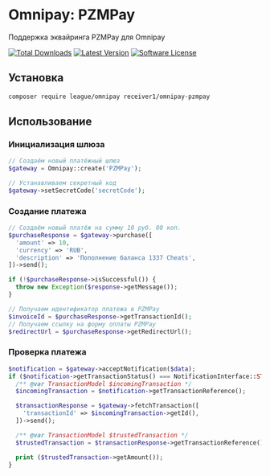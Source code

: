 # Omnipay: PZMPay
Поддержка эквайринга PZMPay для Omnipay 

[![Total Downloads](https://img.shields.io/packagist/dt/receiver1/omnipay-pzmpay.svg?style=flat-square)](https://packagist.org/packages/receiver1/omnipay-pzmpay)
[![Latest Version](https://img.shields.io/packagist/v/receiver1/omnipay-pzmpay.svg?style=flat-square)](https://github.com/receiver1/omnipay-pzmpay/releases)
[![Software License](https://img.shields.io/badge/license-MIT-brightgreen.svg?style=flat-square)](LICENSE)

## Установка

```bash
composer require league/omnipay receiver1/omnipay-pzmpay
```


## Использование

### Инициализация шлюза
```php
// Создаём новый платёжный шлюз
$gateway = Omnipay::create('PZMPay');

// Устанавливаем секретный код
$gateway->setSecretCode('secretCode');
```

### Создание платежа
```php
// Создаём новый платёж на сумму 10 руб. 00 коп.
$purchaseResponse = $gateway->purchase([
  'amount' => 10,
  'currency' => 'RUB',
  'description' => 'Пополнение баланса 1337 Cheats',
])->send();

if (!$purchaseResponse->isSuccessful()) {
  throw new Exception($response->getMessage());
}

// Получаем идентификатор платежа в PZMPay
$invoiceId = $purchaseResponse->getTransactionId(); 
// Получаем ссылку на форму оплаты PZMPay
$redirectUrl = $purchaseResponse->getRedirectUrl(); 
```

### Проверка платежа
```php
$notification = $gateway->acceptNotification($data);
if ($notification->getTransactionStatus() === NotificationInterface::STATUS_COMPLETED) {
  /** @var TransactionModel $incomingTransaction */
  $incomingTransaction = $notification->getTransactionReference();

  $transactionResponse = $gateway->fetchTransaction([
    'transactionId' => $incomingTransaction->getId(),
  ])->send();

  /** @var TransactionModel $trustedTransaction */
  $trustedTransaction = $transactionResponse->getTransactionReference();

  print ($trustedTransaction->getAmount());
}
```
